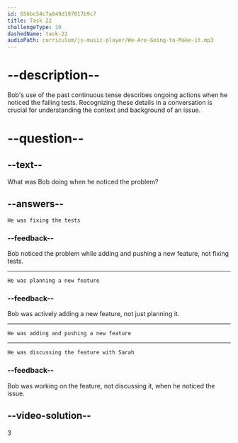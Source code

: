 ```yaml
---
id: 656bc54c7a049d197017b9c7
title: Task 22
challengeType: 19
dashedName: task-22
audioPath: curriculum/js-music-player/We-Are-Going-to-Make-it.mp3
---
```


<!--
AUDIO REFERENCE: 
Bob: "Well, I was adding a new feature. While I was pushing it, I noticed that some of the tests were failing."
-->

# --description--

Bob's use of the past continuous tense describes ongoing actions when he noticed the failing tests. Recognizing these details in a conversation is crucial for understanding the context and background of an issue.

# --question--

## --text--

What was Bob doing when he noticed the problem?

## --answers--

`He was fixing the tests`

### --feedback--

Bob noticed the problem while adding and pushing a new feature, not fixing tests.

---

`He was planning a new feature`

### --feedback--

Bob was actively adding a new feature, not just planning it.

---

`He was adding and pushing a new feature`

---

`He was discussing the feature with Sarah`

### --feedback--

Bob was working on the feature, not discussing it, when he noticed the issue.

## --video-solution--

3
